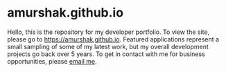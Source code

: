 # amurshak.github.io


Hello, this is the repository for my developer portfolio. To view the site, please go to https://amurshak.github.io. Featured applications represent a small sampling of some of my latest work, but my overall development projects go back over 5 years. To get in contact with me for business opportunities, please [email me](mailto:amurshak@gmail.com).
